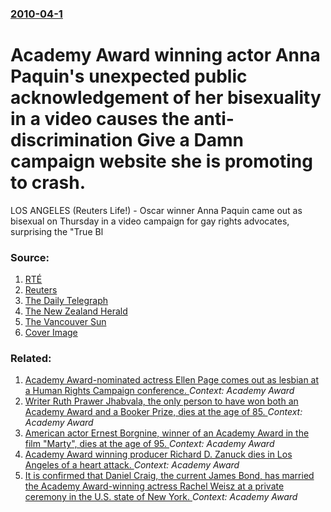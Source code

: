 ### [2010-04-1](/news/2010/04/1/index.md)

#  Academy Award winning actor Anna Paquin's unexpected public acknowledgement of her bisexuality in a video causes the anti-discrimination Give a Damn campaign website she is promoting to crash. 

LOS ANGELES (Reuters Life!) - Oscar winner Anna Paquin came out as bisexual on Thursday in a video campaign for gay rights advocates, surprising the &quot;True Bl


### Source:

1. [RTÉ](http://www.rte.ie/arts/2010/0401/paquina.html)
2. [Reuters](http://in.reuters.com/article/lifestyleMolt/idINTRE6303NT20100401)
3. [The Daily Telegraph](http://www.telegraph.co.uk/news/newstopics/celebritynews/7546031/True-Blood-star-Anna-Paquin-comes-out-as-bisexual.html)
4. [The New Zealand Herald](http://www.nzherald.co.nz/entertainment/news/article.cfm?c_id=1501119&objectid=10635943)
5. [The Vancouver Sun](http://www.vancouversun.com/entertainment/movie-guide/Anna+Paquin+bisexual+gives+damn/2753425/story.html)
5. [Cover Image](http://s4.reutersmedia.net/resources/r/?m=02&d=20100401&t=2&i=85501882&w=&fh=545px&fw=&ll=&pl=&sq=&r=2010-04-01T235237Z_01_BTRE6301HQF00_RTROPTP_0_OSCARS)

### Related:

1. [Academy Award-nominated actress Ellen Page comes out as lesbian at a Human Rights Campaign conference. ](/news/2014/02/15/academy-award-nominated-actress-ellen-page-comes-out-as-lesbian-at-a-human-rights-campaign-conference.md) _Context: Academy Award_
2. [Writer Ruth Prawer Jhabvala, the only person to have won both an Academy Award and a Booker Prize, dies at the age of 85. ](/news/2013/04/3/writer-ruth-prawer-jhabvala-the-only-person-to-have-won-both-an-academy-award-and-a-booker-prize-dies-at-the-age-of-85.md) _Context: Academy Award_
3. [American actor Ernest Borgnine, winner of an Academy Award in the film "Marty", dies at the age of 95. ](/news/2012/07/8/american-actor-ernest-borgnine-winner-of-an-academy-award-in-the-film-marty-dies-at-the-age-of-95.md) _Context: Academy Award_
4. [Academy Award winning producer Richard D. Zanuck dies in Los Angeles of a heart attack. ](/news/2012/07/13/academy-award-winning-producer-richard-d-zanuck-dies-in-los-angeles-of-a-heart-attack.md) _Context: Academy Award_
5. [It is confirmed that Daniel Craig, the current James Bond, has married the Academy Award-winning actress Rachel Weisz at a private ceremony in the U.S. state of New York. ](/news/2011/06/26/it-is-confirmed-that-daniel-craig-the-current-james-bond-has-married-the-academy-award-winning-actress-rachel-weisz-at-a-private-ceremony.md) _Context: Academy Award_
